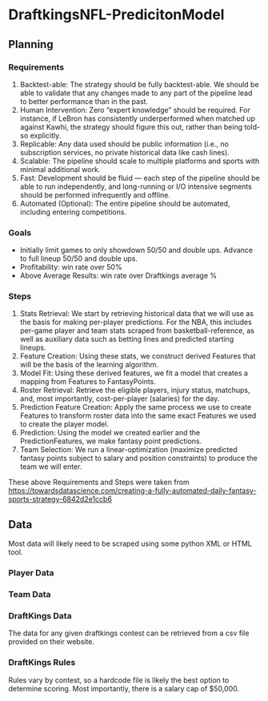 # DraftkingsNFL-PredicitonModel

## Planning
### Requirements
1. Backtest-able: The strategy should be fully backtest-able. We should be able to validate that any changes made to any part of the pipeline lead to better performance than in the past.
2. Human Intervention: Zero “expert knowledge” should be required. For instance, if LeBron has consistently underperformed when matched up against Kawhi, the strategy should figure this out, rather than being told-so explicitly.
3. Replicable: Any data used should be public information (i.e., no subscription services, no private historical data like cash lines).
4. Scalable: The pipeline should scale to multiple platforms and sports with minimal additional work.
5. Fast: Development should be fluid — each step of the pipeline should be able to run independently, and long-running or I/O intensive segments should be performed infrequently and offline.
6. Automated (Optional): The entire pipeline should be automated, including entering competitions. 

### Goals
* Initially limit games to only showdown 50/50 and double ups. Advance to full lineup 50/50 and double ups.
* Profitability: win rate over 50%
* Above Average Results: win rate over Draftkings average %

### Steps
1. Stats Retrieval: We start by retrieving historical data that we will use as the basis for making per-player predictions. For the NBA, this includes per-game player and team stats scraped from basketball-reference, as well as auxiliary data such as betting lines and predicted starting lineups.
2. Feature Creation: Using these stats, we construct derived Features that will be the basis of the learning algorithm.
3. Model Fit: Using these derived features, we fit a model that creates a mapping from Features to FantasyPoints.
4. Roster Retrieval: Retrieve the eligible players, injury status, matchups, and, most importantly, cost-per-player (salaries) for the day.
5. Prediction Feature Creation: Apply the same process we use to create Features to transform roster data into the same exact Features we used to create the player model.
6. Prediction: Using the model we created earlier and the PredictionFeatures, we make fantasy point predictions.
7. Team Selection: We run a linear-optimization (maximize predicted fantasy points subject to salary and position constraints) to produce the team we will enter.

These above Requirements and Steps were taken from https://towardsdatascience.com/creating-a-fully-automated-daily-fantasy-sports-strategy-6842d2e1ccb6


## Data
Most data will likely need to be scraped using some python XML or HTML tool.

### Player Data
### Team Data

### DraftKings Data
The data for any given draftkings contest can be retrieved from a csv file provided on their website. 

### DraftKings Rules
Rules vary by contest, so a hardcode file is likely the best option to determine scoring. Most importantly, there is a salary cap of $50,000.
